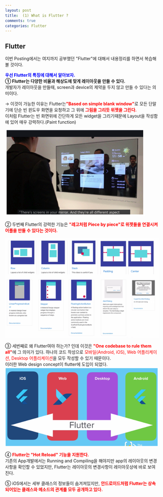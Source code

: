 ```yaml
---
layout: post
title:  (1) What is Flutter ?
comments: true
categories: Flutter
---
```


## Flutter

이번 Posting에서는 여지까지 공부했던 "Flutter"에 대해서 내용정리를 하면서 복습해 볼 것이다.<br>

<strong><font color="Blue">우선 Flutter의 특징에 대해서 알아보자.</font></strong><br>
<strong>① Flutter는 다양한 비율과 해상도에 맞게 레이아웃을 만들 수 있다. </strong><br>
   개발자가 레이아웃을 만들때, screen과 device의 제약을 두지 않고 만들 수 있다는 의미이다.<br>

   → 이것이 가능한 이유는 Flutter는<strong><font color="Red">"Based on simple blank window"</font></strong>로 모든 단말기에 단순 빈 윈도우 화면을 요청하고 그 위에 <strong><font color="Red">그림을 그리듯 위젯을 그린다.</font></strong> <br>
   이처럼 Flutter는 빈 화면위에 간단하게 모든 widget을 그리기때문에 Layout을 작성함에 있어 매우 강력하다.(Paint function)<br>

   <img src="/images/flutter/2020-04-21/2020-04-21 flutter screen image.png" alt="blog capture" title="capture img"><br>

② 두번째 Flutter의 강력한 기능은 <strong><font color="Red">"레고처럼 Piece by piece"로 위젯들을 연결시켜 어플을 만들 수 있다는 것이다.</font></strong><br>

<img src="/images/flutter/2020-04-21/2020-04-21 flutter widget capture.png" alt="blog capture" title="capture img"><br>

③ 세번째로 왜 Flutter여야 하는가? 인데 이것은 <strong><font color="Red">"One codebase to rule them all"</font></strong>에 그 의미가 있다. 하나의 코드 작성으로 <font color="Red">모바일(Android, iOS), Web 어플리케이션, Desktop 어플리케이션</font>을 모두 작성할 수 있기 때문이다.<br>
이러한 Web design concept이 flutter에 도입이 되었다.<br>
<img src="/images/flutter/2020-04-21/2020-04-21 flutter huge advantage.png" alt="blog capture" title="capture img"><br>

④ <strong><font color="Red">Flutter는 "Hot Reload" 기능을 지원한다.</font></strong><br>
  기존의 App개발에서는 Running and Compiling을 해야지만 app의 레이아웃의 변경사항을 확인할 수 있었지만, Flutter는 레이아웃의 변경사항이 레이아웃상에 바로 보여진다.<br>

⑤ iOS에서는 세부 클래스의 정보들이 숨겨져있지만, <strong><font color="Red">안드로이드처럼 Flutter는 상속되어있는 클래스와 메소드의 관계를 모두 공개하고 있다.<br>
